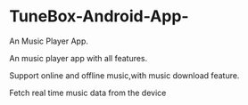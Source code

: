 # TuneBox-Android-App-

An Music Player App.

An music player app with all features.
 
Support online and offline music,with music download feature.

Fetch real time music data from the device


